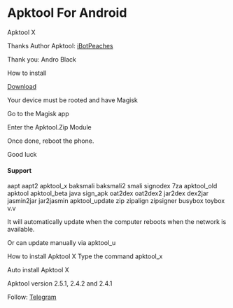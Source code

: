 # Apktool For Android

Apktool X

Thanks Author Apktool: [iBotPeaches](https://github.com/iBotPeaches/Apktool)

Thank you: Andro Black

How to install

[Download](https://github.com/kakathic/Tool-Terminal)

Your device must be rooted and have Magisk

Go to the Magisk app 

Enter the Apktool.Zip Module

Once done, reboot the phone.

Good luck

#### Support

aapt
aapt2
apktool_x
baksmali
baksmali2
smali
signodex
7za
apktool_old
apktool
apktool_beta
java
sign_apk
oat2dex
oat2dex2
jar2dex
dex2jar
jasmin2jar
jar2jasmin
apktool_update
zip
zipalign
zipsigner
busybox
toybox
v.v

It will automatically update when the computer reboots when the network is available.

Or can update manually via apktool_u

How to install Apktool X
Type the command apktool_x

Auto install Apktool X

Apktool version 2.5.1, 2.4.2 and 2.4.1

Follow: [Telegram](http://t.me/modmiui/#Apktool)
